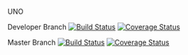 UNO

Developer Branch
[![Build Status](https://travis-ci.org/woot38/UNO.svg?branch=developer)](https://travis-ci.org/woot38/UNO)
[![Coverage Status](https://coveralls.io/repos/github/woot38/UNO/badge.svg?branch=developer)](https://coveralls.io/github/woot38/UNO?branch=developer)

Master Branch
[![Build Status](https://travis-ci.org/woot38/UNO.svg?branch=master)](https://travis-ci.org/woot38/UNO)
[![Coverage Status](https://coveralls.io/repos/github/woot38/UNO/badge.svg?branch=master)](https://coveralls.io/github/woot38/UNO?branch=master)


